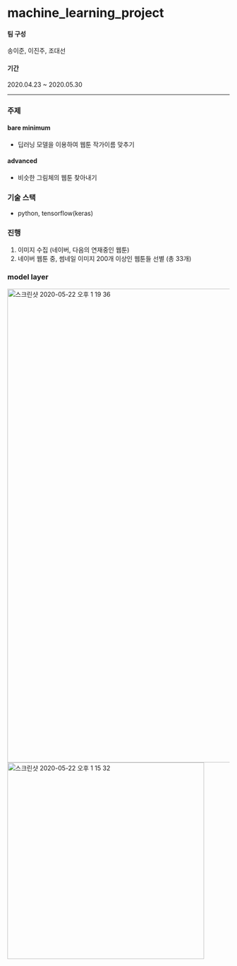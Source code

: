# machine_learning_project

#### 팀 구성
송이준, 이진주, 조대선

#### 기간
2020.04.23 ~ 2020.05.30

---


### 주제
#### bare minimum
- 딥러닝 모델을 이용하여 웹툰 작가이름 맞추기
#### advanced
- 비슷한 그림체의 웹툰 찾아내기


### 기술 스택
- python, tensorflow(keras)


### 진행
1. 이미지 수집 (네이버, 다음의 연재중인 웹툰)
2. 네이버 웹툰 중, 썸네일 이미지 200개 이상인 웹툰들 선별 (총 33개)



### model layer
 <img width="1075" alt="스크린샷 2020-05-22 오후 1 19 36" src="https://user-images.githubusercontent.com/46306443/82630884-0042df80-9c2f-11ea-9a1f-d54eb7c0e9e4.png">
 
 
 <img width="446" alt="스크린샷 2020-05-22 오후 1 15 32" src="https://user-images.githubusercontent.com/46306443/82630770-ae01be80-9c2e-11ea-89dc-6a1f4e461307.png">









